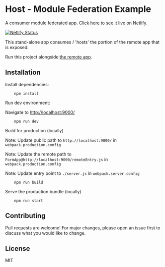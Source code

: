 # Host - Module Federation Example

A consumer module federated app. [Click here to see it live on Netlify](https://host-module-federation-example.netlify.app/).

[![Netlify Status](https://api.netlify.com/api/v1/badges/595adb9f-acb4-4284-84c5-20c9581bc682/deploy-status)](https://app.netlify.com/sites/host-module-federation-example/deploys)

This stand-alone app consumes / 'hosts' the portion of the remote app that is exposed.

Run this project alongside [the remote app](https://github.com/waldronmatt/remote-module-federation-example).

## Installation

Install dependencies:

        npm install

Run dev environment:

Navigate to [http://localhost:9000/](http://localhost:9000/)

        npm run dev

Build for production (locally)

Note: Update public path to `http://localhost:9000/` in `webpack.production.config`

Note: Update the remote path to `FormApp@http://localhost:9000/remoteEntry.js` in `webpack.production.config`

Note: Update entry point to `./server.js` in `webpack.server.config`

        npm run build

Serve the production bundle (locally)

        npm run start

## Contributing

Pull requests are welcome! For major changes, please open an issue first to discuss what you would like to change.

## License

MIT
